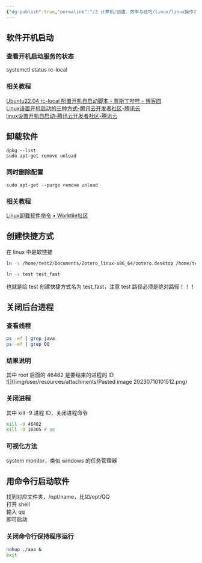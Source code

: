 ```yaml
---
{"dg-publish":true,"permalink":"/3 计算机/创建、效率与技巧/linux/linux操作与命令/软件相关命令/","title":"软件相关命令"}
---
```



## 软件开机启动
### 查看开机启动服务的状态
systemctl status rc-local
### 相关教程
[Ubuntu22.04 rc-local 配置开机自启动脚本 - 贾斯丁哔哔 - 博客园](https://www.cnblogs.com/king-dom/p/17371747.html)  
[Linux设置开机启动的三种方式-腾讯云开发者社区-腾讯云](https://cloud.tencent.com/developer/article/1625609)  
[linux设置开机自启动-腾讯云开发者社区-腾讯云](https://cloud.tencent.com/developer/article/1852573)

## 卸载软件
```shell
dpkg --list
sudo apt-get remove unload
```
### 同时删除配置
```shell
sudo apt-get --purge remove unload
```
### 相关教程
[Linux卸载软件命令 • Worktile社区](https://worktile.com/kb/p/47084)

## 创建快捷方式
在 linux 中是软链接
```sh
ln -s /home/test2/Documents/Zotero_linux-x86_64/zotero.desktop /home/test2/.local/share/applications/zotero.desktop
```
```sh
ln -s test test_fast
```
也就是给 test 创建快捷方式名为 test_fast，注意 test 路径必须是绝对路径！！！

## 关闭后台进程
### 查看线程
```sh
ps -ef | grep java
ps -ef | grep QQ
```
### 结果说明
其中 root 后面的 46482 是要结束的进程的 ID  
![](/img/user/resources/attachments/Pasted image 20230710101512.png)
### 关闭进程
其中 kill -9 进程 ID，关闭进程命令
```sh
kill -9 46482
kill -9 10305 # qq
```
### 可视化方法
system monitor，类似 windows 的任务管理器

## 用命令行启动软件
找到对应文件夹，/opt/name，比如/opt/QQ  
打开 shell  
输入 qq  
即可启动
### 关闭命令行保持程序运行
```sh
nohup ./aaa & 
exit
```
